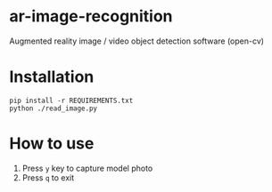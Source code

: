 # ar-image-recognition
Augmented reality image / video object detection software (open-cv)

# Installation
```
pip install -r REQUIREMENTS.txt
python ./read_image.py
```

# How to use
1. Press `y` key to capture model photo
2. Press `q` to exit

